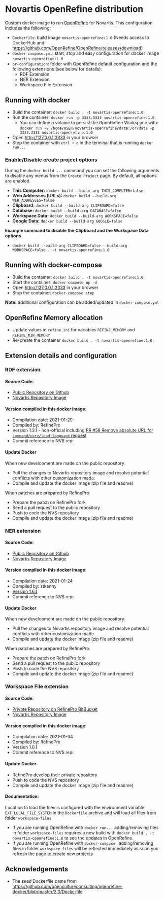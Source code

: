 # Novartis OpenRefine distribution

Custom docker image to run [OpenRefine](https://openrefine.org/) for Novartis. This configuration includes the following:

* `Dockerfile`: build image `novartis-openrefine:1.0` (Needs access to DockerHub and https://github.com/OpenRefine/OpenRefine/releases/download)
* `docker-compose.yml`: start, stop and easy configuration for docker image `novartis-openrefine:1.0`
* `or-configuration`: folder with OpenRefine default configuration and the following extensions (see below for details):
    * RDF Extension
    * NER Extension 
    * Workspace File Extension


## Running with docker

* Build the container: `docker build . -t novartis-openrefine:1.0`
* Run the container: `docker run -p 3333:3333 novartis-openrefine:1.0`
    * You can define a volume to persist the OpenRefine Workspace with: `docker run -v /home/USER/novartis-openrefine/data:/or/data -p 3333:3333 novartis-openrefine:1.0`
* Open http://127.0.0.1:3333 in your browser
* Stop the container with `ctrl + c` in the terminal that is running `docker run...`

### Enable/Disable create project options

During the `docker build ...` command you can set the following arguments to disable any menus from the `Create Project` page. By default, all options are enabled.

* **This Computer:** `docker build --build-arg THIS_COMPUTER=false`
* **Web Addresses (URLs):** `docker build --build-arg WEB_ADDRESSES=false`
* **Clipboard:** `docker build --build-arg CLIPBOARD=false`
* **Database:** `docker build --build-arg DATABASE=false`
* **Workspace Data:** `docker build --build-arg WORKSPACE=false`
* **Google Data:** `docker build --build-arg GOOGLE=false`

**Example command to disable the Clipboard and the Workspace Data options** 
* `docker build --build-arg CLIPBOARD=false --build-arg WORKSPACE=false . -t novartis-openrefine:1.0`

## Running with docker-compose

* Build the container: `docker build . -t novartis-openrefine:1.0`
* Start the container: `docker-compose up -d`
* Open http://127.0.0.1:3333 in your browser  
* Stop the container: `docker-compose stop`

**Note:** additional configuration can be added/updated in `docker-compose.yml`

## OpenRefine Memory allocation

* Update values in `refine.ini` for variables `REFINE_MEMORY` and `REFINE_MIN_MEMORY` 
* Re-create the container `docker build . -t novartis-openrefine:1.0`

## Extension details and configuration

### RDF extension

#### Source Code: 

* [Public Repository on Github](https://github.com/stkenny/grefine-rdf-extension)
* [Novartis Repository Image]()

#### Version compiled in this docker image:

* Compilation date: 2021-01-29
* Compiled by: RefinePro
* Version 1.3.1 - non-official including [PR #58 Remove absolute URL for `command/core/load-language` request](https://github.com/stkenny/grefine-rdf-extension/pull/58)
* Commit reference to NVS rep:

#### Update Docker

When new development are made on the public repository:

* Pull the changes to Novartis repository image and resolve potential conflicts with other customization made.
* Compile and update the docker image (zip file and readme)

When patches are prepared by RefinePro: 

* Prepare the patch on RefinePro fork
* Send a pull request to the public repository
* Push to code the NVS repository 
* Compile and update the docker image (zip file and readme)

### NER extension

#### Source Code: 

* [Public Repository on Github](https://github.com/stkenny/Refine-NER-Extension)
* [Novartis Repository Image]()

#### Version compiled in this docker image:

* Compilation date: 2021-01-24
* Compiled by: stkenny
* [Version 1.6.1](https://github.com/stkenny/Refine-NER-Extension/releases/tag/v1.6.1)
* Commit reference to NVS rep: 

#### Update Docker

When new development are made on the public repository:

* Pull the changes to Novartis repository image and resolve potential conflicts with other customization made.
* Compile and update the docker image (zip file and readme)

When patches are prepared by RefinePro: 

* Prepare the patch on RefinePro fork
* Send a pull request to the public repository
* Push to code the NVS repository 
* Compile and update the docker image (zip file and readme)

### Workspace File extension

#### Source Code: 

* [Private Repository on RefinePro BitBucket](https://bitbucket.org/refinepro_team/openrefine-local-file-extension)
* [Novartis Repository Image]()

#### Version compiled in this docker image:

* Compilation date: 2021-01-04
* Compiled by: RefinePro
* Version 1.0.1 
* Commit reference to NVS rep: 

#### Update Docker

* RefinePro develop their private repository
* Push to code the NVS repository 
* Compile and update the docker image (zip file and readme)

#### Documentation: 

Location to load the files is configured with the environment variable `EXT_LOCAL_FILE_SYSTEM` in the `Dockerfile` archive and will load all files from folder `workspace-files`

* If you are running OpenRefine with `docker run...` adding/removing files in folder `workspace-files` requires a new build with `docker build . -t novartis-openrefine:1.0` to see the updates in OpenRefine.
* If you are running OpenRefine with `docker-compose ` adding/removing files in folder `workspace-files` will be reflected immediately as soon you refresh the page to create new projects 

## Acknowledgements

* The seed Dockerfile came from https://github.com/opencultureconsulting/openrefine-docker/blob/master/3.3/Dockerfile
